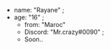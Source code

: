- name: "Rayane" ;
 - age: "16" ;
   - from: "Maroc"
    - Discord: "Mr.crazy#0090" ;
     - Soon..
